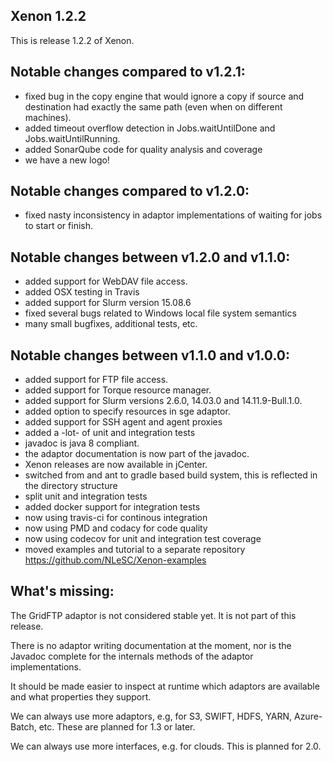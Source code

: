 Xenon 1.2.2
-----------

This is release 1.2.2 of Xenon. 

Notable changes compared to v1.2.1:
-----------------------------------

- fixed bug in the copy engine that would ignore a copy if source and destination had exactly the same path (even when on different machines).
- added timeout overflow detection in Jobs.waitUntilDone and Jobs.waitUntilRunning.
- added SonarQube code for quality analysis and coverage
- we have a new logo!

Notable changes compared to v1.2.0:
-----------------------------------

- fixed nasty inconsistency in adaptor implementations of waiting for jobs to start or finish.

Notable changes between v1.2.0 and v1.1.0:
------------------------------------------

- added support for WebDAV file access.
- added OSX testing in Travis
- added support for Slurm version 15.08.6
- fixed several bugs related to Windows local file system semantics
- many small bugfixes, additional tests, etc. 


Notable changes between v1.1.0 and v1.0.0:
------------------------------------------
 
- added support for FTP file access.
- added support for Torque resource manager.
- added support for Slurm versions 2.6.0, 14.03.0 and 14.11.9-Bull.1.0.
- added option to specify resources in sge adaptor.
- added support for SSH agent and agent proxies
- added a -lot- of unit and integration tests
- javadoc is java 8 compliant.
- the adaptor documentation is now part of the javadoc.
- Xenon releases are now available in jCenter.
- switched from and ant to gradle based build system, this is reflected in the directory structure 
- split unit and integration tests
- added docker support for integration tests
- now using travis-ci for continous integration 
- now using PMD and codacy for code quality
- now using codecov for unit and integration test coverage
- moved examples and tutorial to a separate repository https://github.com/NLeSC/Xenon-examples


What's missing:
---------------
	
The GridFTP adaptor is not considered stable yet. It is not part of this release.

There is no adaptor writing documentation at the moment, nor is the Javadoc complete for the internals methods of the adaptor implementations.

It should be made easier to inspect at runtime which adaptors are available and what properties they support.

We can always use more adaptors, e.g, for S3, SWIFT, HDFS, YARN, Azure-Batch, etc. These are planned for 1.3 or later.

We can always use more interfaces, e.g. for clouds. This is planned for 2.0.



